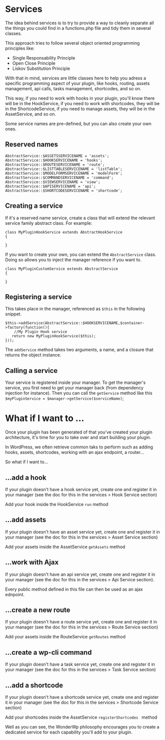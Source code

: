 # Services

The idea behind services is to try to provide a way to cleanly separate all the things you could find in a functions.php file and tidy them in several classes.

This approach tries to follow several object oriented programming principles like:

- Single Responsability Principle
- Open Close Principle
- Liskov Substitution Principle

With that in mind, services are little classes here to help you adress a specific programming aspect of your plugin, like hooks, routing, assets management, api calls, tasks management, shortcodes, and so on.

This way, if you need to work with hooks in your plugin, you'll know there will be in the HookService, if you need to work with shortcodes, they will be in the ShortcodeService, if you need to manage assets, they will be in the AssetService, and so on.

Some service names are pre-defined, but you can also create your own ones.

## Reserved names
```
AbstractService::$ASSETSSERVICENAME = 'assets';
AbstractService::$HOOKSERVICENAME = 'hooks';
AbstractService::$ROUTESERVICENAME = 'route';
AbstractService::$LISTTABLESERVICENAME = 'listTable';
AbstractService::$MODELFORMSERVICENAME = 'modelForm';
AbstractService::$COMMANDSERVICENAME = 'command';
AbstractService::$VIEWSERVICENAME = 'view';
AbstractService::$APISERVICENAME = 'api';
AbstractService::$SHORTCODESERVICENAME = 'shortcode';
```

## Creating a service

If it's a reserved name service, create a class that will extend the relevant service family abstract class. For example:

```
class MyPluginHookService extends AbstractHookService
{

}
```

If you want to create your own, you can extend the `AbstractService` class. Doing so allows you to inject the manager reference if you want to.

```
class MyPluginCustomService extends AbstractService
{

}
```

## Registering a service

This takes place in the manager, referenced as `$this` in the following snippet.

```
$this->addService(AbstractService::$HOOKSERVICENAME,$container->factory(function(){
	//My Plugin Hook service
   return new MyPluginHookService($this);
}));
```

The `addService` method takes two arguments, a name, and a closure that returns the object instance.

## Calling a service

Your service is registered inside your manager. To get the manager's service, you first need to get your manager back (from dependency injection for instance).
Then you can call the `getService` method like this `$myPluginService = $manager->getService($serviceName)`;


# What if I want to ...

Once your plugin has been generated of that you've created your plugin architecture, it's time for you to take over and start building your plugin.

In WordPress, we often retrieve common taks to perform such as adding hooks, assets, shortcodes, working with an ajax endpoint, a router...

So what if I want to...

## ...add a hook
If your plugin doesn't have a hook service yet, create one and register it in your manager (see the doc for this in the services > Hook Service section)

Add your hook inside the HookService `run` method

## ...add assets

If your plugin doesn't have an asset service yet, create one and register it in your manager (see the doc for this in the services > Asset Service section)

Add your assets inside the AssetService `getAssets` method

## ...work with Ajax

If your plugin doesn't have an api service yet, create one and register it in your manager (see the doc for this in the services > Api Service section).

Every public method defined in this file can then be used as an ajax ednpoint.

## ...create a new route

If your plugin doesn't have a route service yet, create one and register it in your manager (see the doc for this in the services > Route Service section)

Add your assets inside the RouteService `getRoutes` method

## ...create a wp-cli command

If your plugin doesn't have a task service yet, create one and register it in your manager (see the doc for this in the services > Task Service section)

## ...add a shortcode

If your plugin doesn't have a shortcode service yet, create one and register it in your manager (see the doc for this in the services > Shortcode Service section)

Add your shortcodes inside the AssetService `registerShortcodes ` method

Well as you can see, the WonderWp philosophy encourages you to create a dedicated service for each capability you'll add to your plugin.